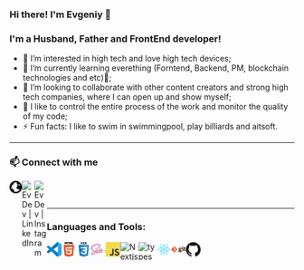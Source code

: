 ### Hi there! I'm Evgeniy 👋 

### I'm a Husband, Father and FrontEnd developer!


- 🔭  I’m interested in high tech and love high tech devices;
- 🌱 I’m currently learning everething (Forntend, Backend, PM, blockchain technologies and etc)🤣;
- 💞️  I’m looking to collaborate with other content creators and strong high tech companies, where I can open up and show myself; 
- 👀  I like to control the entire process of the work and monitor the quality of my code; 
- ⚡  Fun facts: I like to swim in swimmingpool, play billiards and aitsoft. 

---

  ### 📫 Connect with me

[<img align="left" alt="EvDev" width="22px" src="https://raw.githubusercontent.com/iconic/open-iconic/master/svg/globe.svg" />][website]
[<img align="left" alt="EvDev | LinkedIn" width="22px" src="https://cdn.jsdelivr.net/npm/simple-icons@v3/icons/linkedin.svg" />][linkedin]
[<img align="left" alt="EvDev | Instagram" width="22px" src="https://cdn.jsdelivr.net/npm/simple-icons@v3/icons/instagram.svg" />][instagram]

<br />
<br />

---

### Languages and Tools:

<img align="left" alt="Visual Studio Code" width="26px" src="https://raw.githubusercontent.com/github/explore/80688e429a7d4ef2fca1e82350fe8e3517d3494d/topics/visual-studio-code/visual-studio-code.png" />
<img align="left" alt="HTML5" width="26px" src="https://raw.githubusercontent.com/github/explore/80688e429a7d4ef2fca1e82350fe8e3517d3494d/topics/html/html.png" />
<img align="left" alt="CSS3" width="26px" src="https://raw.githubusercontent.com/github/explore/80688e429a7d4ef2fca1e82350fe8e3517d3494d/topics/css/css.png" />
<img align="left" alt="Sass" width="26px" src="https://raw.githubusercontent.com/github/explore/80688e429a7d4ef2fca1e82350fe8e3517d3494d/topics/sass/sass.png" />
<img align="left" alt="JavaScript" width="26px" src="https://raw.githubusercontent.com/github/explore/80688e429a7d4ef2fca1e82350fe8e3517d3494d/topics/javascript/javascript.png" />
<img align="left" alt="Nextjs" height="32" width="32" src="https://unpkg.com/simple-icons@v5/icons/nextdotjs.svg" />
<img align="left" alt="typescript" height="32" width="32" src="https://unpkg.com/simple-icons@v5/icons/typescript.svg" />
<img align="left" alt="React" width="26px" src="https://raw.githubusercontent.com/github/explore/80688e429a7d4ef2fca1e82350fe8e3517d3494d/topics/react/react.png" />
<img align="left" alt="Git" width="26px" src="https://raw.githubusercontent.com/github/explore/80688e429a7d4ef2fca1e82350fe8e3517d3494d/topics/git/git.png" />
<img align="left" alt="GitHub" width="26px" src="https://raw.githubusercontent.com/github/explore/78df643247d429f6cc873026c0622819ad797942/topics/github/github.png" />




[website]: https://evdev-portfolio.web.app/
[linkedin]: https://www.linkedin.com/in/evgeniy-pereverzev-4b677020b/
[instagram]: https://instagram.com/kalmbik61
